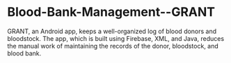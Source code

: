 # Blood-Bank-Management--GRANT
GRANT, an Android app, keeps a well-organized log of blood donors and bloodstock. The app, which is built using Firebase, XML, and Java, reduces the manual work of maintaining the records of the donor, bloodstock, and blood bank.
